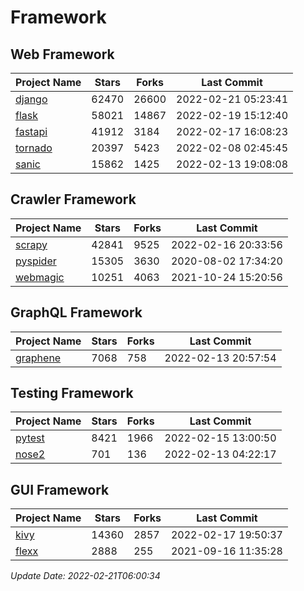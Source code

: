# Framework

## Web Framework
| Project Name | Stars | Forks | Last Commit |
| ------------ | ----- | ----- | ----------- |
| [django](https://github.com/django/django) | 62470 | 26600 | 2022-02-21 05:23:41 |
| [flask](https://github.com/pallets/flask) | 58021 | 14867 | 2022-02-19 15:12:40 |
| [fastapi](https://github.com/tiangolo/fastapi) | 41912 | 3184 | 2022-02-17 16:08:23 |
| [tornado](https://github.com/tornadoweb/tornado) | 20397 | 5423 | 2022-02-08 02:45:45 |
| [sanic](https://github.com/sanic-org/sanic) | 15862 | 1425 | 2022-02-13 19:08:08 |

## Crawler Framework
| Project Name | Stars | Forks | Last Commit |
| ------------ | ----- | ----- | ----------- |
| [scrapy](https://github.com/scrapy/scrapy) | 42841 | 9525 | 2022-02-16 20:33:56 |
| [pyspider](https://github.com/binux/pyspider) | 15305 | 3630 | 2020-08-02 17:34:20 |
| [webmagic](https://github.com/code4craft/webmagic) | 10251 | 4063 | 2021-10-24 15:20:56 |

## GraphQL Framework
| Project Name | Stars | Forks | Last Commit |
| ------------ | ----- | ----- | ----------- |
| [graphene](https://github.com/graphql-python/graphene) | 7068 | 758 | 2022-02-13 20:57:54 |

## Testing Framework
| Project Name | Stars | Forks | Last Commit |
| ------------ | ----- | ----- | ----------- |
| [pytest](https://github.com/pytest-dev/pytest) | 8421 | 1966 | 2022-02-15 13:00:50 |
| [nose2](https://github.com/nose-devs/nose2) | 701 | 136 | 2022-02-13 04:22:17 |

## GUI Framework
| Project Name | Stars | Forks | Last Commit |
| ------------ | ----- | ----- | ----------- |
| [kivy](https://github.com/kivy/kivy) | 14360 | 2857 | 2022-02-17 19:50:37 |
| [flexx](https://github.com/flexxui/flexx) | 2888 | 255 | 2021-09-16 11:35:28 |

*Update Date: 2022-02-21T06:00:34*